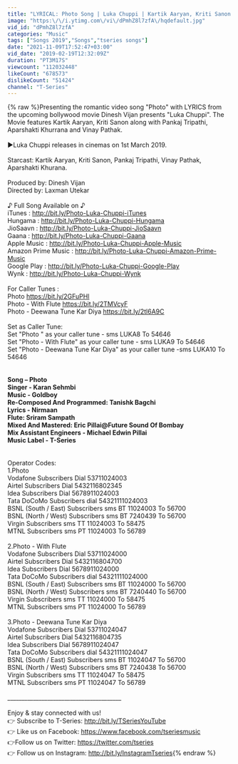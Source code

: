 ```yaml
---
title: "LYRICAL: Photo Song | Luka Chuppi | Kartik Aaryan, Kriti Sanon |Karan S |Goldboy |TanishkB | Nirmaan"
image: "https:\/\/i.ytimg.com\/vi\/dPmhZ8l7zfA\/hqdefault.jpg"
vid_id: "dPmhZ8l7zfA"
categories: "Music"
tags: ["Songs 2019","Songs","tseries songs"]
date: "2021-11-09T17:52:47+03:00"
vid_date: "2019-02-19T12:32:09Z"
duration: "PT3M17S"
viewcount: "112032448"
likeCount: "678573"
dislikeCount: "51424"
channel: "T-Series"
---
```

{% raw %}Presenting the romantic video song &quot;Photo&quot; with LYRICS from the upcoming bollywood movie Dinesh Vijan presents &quot;Luka Chuppi&quot;.  The Movie  features Kartik Aaryan, Kriti Sanon along with Pankaj Tripathi, Aparshakti Khurrana and Vinay Pathak. <br /> <br />►Luka Chuppi releases in cinemas on 1st March 2019. <br /><br />Starcast: Kartik Aaryan, Kriti Sanon, Pankaj Tripathi, Vinay Pathak, Aparshakti Khurana. <br /><br />Produced by: Dinesh Vijan <br />Directed by: Laxman Utekar<br /><br />♪ Full Song Available on ♪<br />iTunes : <a rel="nofollow" target="blank" href="http://bit.ly/Photo-Luka-Chuppi-iTunes">http://bit.ly/Photo-Luka-Chuppi-iTunes</a><br />Hungama : <a rel="nofollow" target="blank" href="http://bit.ly/Photo-Luka-Chuppi-Hungama">http://bit.ly/Photo-Luka-Chuppi-Hungama</a><br />JioSaavn : <a rel="nofollow" target="blank" href="http://bit.ly/Photo-Luka-Chuppi-JioSaavn">http://bit.ly/Photo-Luka-Chuppi-JioSaavn</a><br />Gaana : <a rel="nofollow" target="blank" href="http://bit.ly/Photo-Luka-Chuppi-Gaana">http://bit.ly/Photo-Luka-Chuppi-Gaana</a><br />Apple Music : <a rel="nofollow" target="blank" href="http://bit.ly/Photo-Luka-Chuppi-Apple-Music">http://bit.ly/Photo-Luka-Chuppi-Apple-Music</a><br />Amazon Prime Music : <a rel="nofollow" target="blank" href="http://bit.ly/Photo-Luka-Chuppi-Amazon-Prime-Music">http://bit.ly/Photo-Luka-Chuppi-Amazon-Prime-Music</a><br />Google Play : <a rel="nofollow" target="blank" href="http://bit.ly/Photo-Luka-Chuppi-Google-Play">http://bit.ly/Photo-Luka-Chuppi-Google-Play</a><br />Wynk : <a rel="nofollow" target="blank" href="http://bit.ly/Photo-Luka-Chuppi-Wynk">http://bit.ly/Photo-Luka-Chuppi-Wynk</a><br /><br />For Caller Tunes :<br />Photo <a rel="nofollow" target="blank" href="https://bit.ly/2GFuPHl">https://bit.ly/2GFuPHl</a><br />Photo - With Flute <a rel="nofollow" target="blank" href="https://bit.ly/2TMVcyF">https://bit.ly/2TMVcyF</a><br />Photo - Deewana Tune Kar Diya <a rel="nofollow" target="blank" href="https://bit.ly/2tl6A9C">https://bit.ly/2tl6A9C</a><br /> <br />Set as Caller Tune:<br />Set &quot;Photo &quot; as your caller tune - sms LUKA8 To 54646<br />Set &quot;Photo - With Flute&quot; as your caller tune - sms LUKA9 To 54646<br />Set &quot;Photo - Deewana Tune Kar Diya&quot; as your caller tune -sms LUKA10 To 54646<br />________________________________________<br /><br />Song – Photo<br />Singer - Karan Sehmbi <br />Music - Goldboy<br />Re-Composed And Programmed: Tanishk Bagchi <br />Lyrics - Nirmaan <br />Flute: Sriram Sampath<br />Mixed And Mastered: Eric Pillai@Future Sound Of Bombay<br />Mix Assistant Engineers - Michael Edwin Pillai<br />Music Label - T-Series <br /><br />________________________________________<br />Operator Codes: <br />1.Photo<br />Vodafone Subscribers Dial 53711024003<br />Airtel Subscribers Dial 5432116802345<br />Idea Subscribers Dial 5678911024003<br />Tata DoCoMo Subscribers dial 54321111024003<br />BSNL (South / East) Subscribers sms BT 11024003 To 56700<br />BSNL (North / West) Subscribers sms BT 7240439 To 56700<br />Virgin Subscribers sms TT 11024003 To 58475<br />MTNL Subscribers sms PT 11024003 To 56789<br /><br />2.Photo - With Flute<br />Vodafone Subscribers Dial 53711024000<br />Airtel Subscribers Dial 5432116804700<br />Idea Subscribers Dial 5678911024000<br />Tata DoCoMo Subscribers dial 54321111024000<br />BSNL (South / East) Subscribers sms BT 11024000 To 56700<br />BSNL (North / West) Subscribers sms BT 7240440 To 56700<br />Virgin Subscribers sms TT 11024000 To 58475<br />MTNL Subscribers sms PT 11024000 To 56789<br /><br />3.Photo - Deewana Tune Kar Diya<br />Vodafone Subscribers Dial 53711024047<br />Airtel Subscribers Dial 5432116804735<br />Idea Subscribers Dial 5678911024047<br />Tata DoCoMo Subscribers dial 54321111024047<br />BSNL (South / East) Subscribers sms BT 11024047 To 56700<br />BSNL (North / West) Subscribers sms BT 7240438 To 56700<br />Virgin Subscribers sms TT 11024047 To 58475<br />MTNL Subscribers sms PT 11024047 To 56789<br /><br />________________________________________<br /><br />Enjoy &amp; stay connected with us!<br />👉 Subscribe to T-Series: <a rel="nofollow" target="blank" href="http://bit.ly/TSeriesYouTube">http://bit.ly/TSeriesYouTube</a><br />👉  Like us on Facebook: <a rel="nofollow" target="blank" href="https://www.facebook.com/tseriesmusic">https://www.facebook.com/tseriesmusic</a><br />👉Follow us on Twitter: <a rel="nofollow" target="blank" href="https://twitter.com/tseries">https://twitter.com/tseries</a><br />👉 Follow us on Instagram: <a rel="nofollow" target="blank" href="http://bit.ly/InstagramTseries">http://bit.ly/InstagramTseries</a>{% endraw %}

